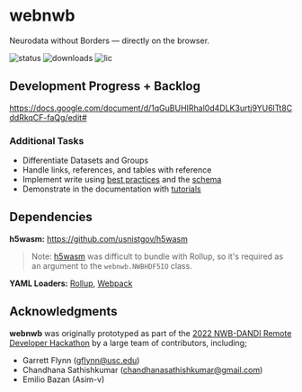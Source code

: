 # webnwb
Neurodata without Borders — directly on the browser.

![status](https://img.shields.io/npm/v/jsnwb) 
![downloads](https://img.shields.io/npm/dt/jsnwb)
![lic](https://img.shields.io/npm/l/jsnwb)

## Development Progress + Backlog
https://docs.google.com/document/d/1qGuBUHIRhal0d4DLK3urtj9YU6lTt8CddRkqCF-faQg/edit#

### Additional Tasks
- Differentiate Datasets and Groups
- Handle links, references, and tables with reference
- Implement write using [best practices](https://www.nwb.org/best-practices/) and the [schema](https://nwb-schema.readthedocs.io/en/latest/format_description.html#nwbcontainer-nwbdata-nwbdatainterface-base-neurodata-types-for-containers-and-datasets)
- Demonstrate in the documentation with [tutorials](https://pynwb.readthedocs.io/en/latest/tutorials/general/scratch.html#raw-data)


## Dependencies
**h5wasm:** https://github.com/usnistgov/h5wasm
> Note: [h5wasm](https://github.com/usnistgov/h5wasm) was difficult to bundle with Rollup, so it's required as an argument to the `webnwb.NWBHDF5IO` class.

**YAML Loaders:** [Rollup](https://www.npmjs.com/package/@rollup/plugin-yaml), [Webpack](https://github.com/eemeli/yaml-loader)
## Acknowledgments
**webnwb** was originally prototyped as part of the [2022 NWB-DANDI Remote Developer Hackathon](https://neurodatawithoutborders.github.io/nwb_hackathons/HCK12_2022_Remote/) by a large team of contributors, including;
- Garrett Flynn (gflynn@usc.edu)
- Chandhana Sathishkumar (chandhanasathishkumar@gmail.com)
- Emilio Bazan (Asim-v)
